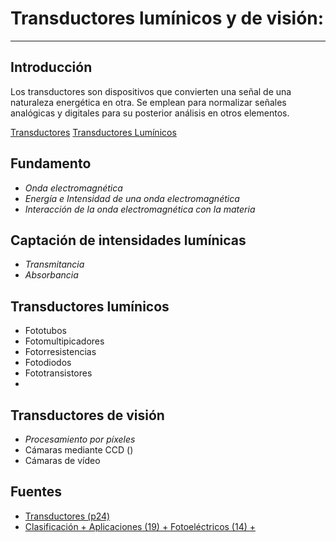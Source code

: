 # Transductores lumínicos y de visión:
- - -
 
## Introducción
Los transductores son dispositivos que convierten una señal de una naturaleza energética en otra. Se emplean para normalizar señales analógicas y digitales para su posterior análisis en otros elementos.
 
[Transductores](https://waleskadorante.wordpress.com/2017/01/23/transductor/)
[Transductores Lumínicos](https://waleskadorante.wordpress.com/2017/01/23/transductores-luminosos/)
## Fundamento
 * *Onda electromagnética*
 * *Energía e Intensidad de una onda electromagnética*
 * *Interacción de la onda electromagnética con la materia*
## Captación de intensidades lumínicas
 * *Transmitancia*
 * *Absorbancia*
## Transductores lumínicos
 * Fototubos
 * Fotomultipicadores
 * Fotorresistencias
 * Fotodiodos
 * Fototransistores
 * 
## Transductores de visión
 * *Procesamiento por píxeles*
 * Cámaras mediante CCD () [](https://commons.wikimedia.org/wiki/File:Delta-Doped_Charged_Coupled_Devices_(CCD)_for_Ultra-Violet_and_Visible_Detection.jpg)
   [](http://wwwuser.cnb.csic.es/~fotonica/Photonic_en/Review/ccd1.htm)
 * Cámaras de vídeo
## Fuentes
 * [Transductores (p24)](http://iesalfonsox.es/wp-content/uploads/2015/07/Tema10.-transductores.-Sus-tipos.pdf)
 * [Clasificación + Aplicaciones (19) + Fotoeléctricos (14) + ](http://www.eudim.uta.cl/files/5813/2069/8949/fm_Ch03_mfuentesm.pdf)
